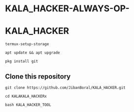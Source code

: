 # KALA_HACKER-ALWAYS-OP-
# KALA_HACKER
```
termux-setup-storage
```
```
apt update && apt upgrade
```
```
pkg install git
```
## Clone this repository
```
git clone https://github.com/JibanBoral/KALA_HACKER.git
```
```
cd KALAKALA_HACKERx
```
```
bash KALA_HACKER_TOOL
```
